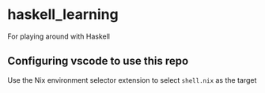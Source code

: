 # haskell_learning
For playing around with Haskell

## Configuring vscode to use this repo

Use the Nix environment selector extension to select `shell.nix` as the target
